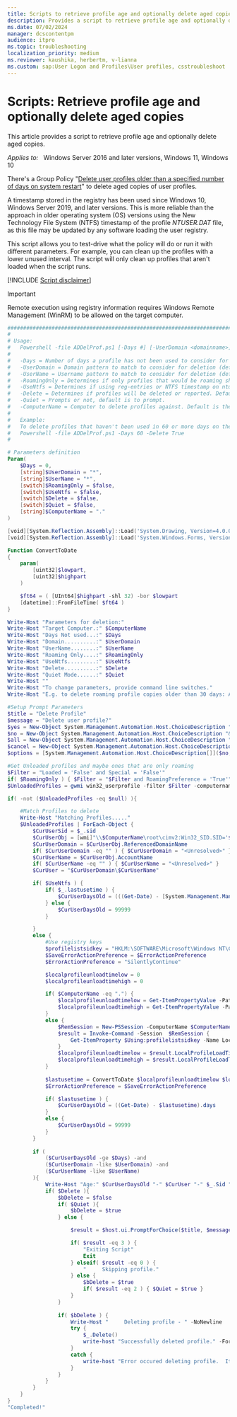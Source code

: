 ```yaml
---
title: Scripts to retrieve profile age and optionally delete aged copies
description: Provides a script to retrieve profile age and optionally delete aged copies.
ms.date: 07/02/2024
manager: dcscontentpm
audience: itpro
ms.topic: troubleshooting
localization_priority: medium
ms.reviewer: kaushika, herbertm, v-lianna
ms.custom: sap:User Logon and Profiles\User profiles, csstroubleshoot
---
```

# Scripts: Retrieve profile age and optionally delete aged copies

This article provides a script to retrieve profile age and optionally delete aged copies.

_Applies to:_ &nbsp; Windows Server 2016 and later versions, Windows 11, Windows 10

There's a Group Policy "[Delete user profiles older than a specified number of days on system restart](https://gpsearch.azurewebsites.net/#2583)" to delete aged copies of user profiles.

A timestamp stored in the registry has been used since Windows 10, Windows Server 2019, and later versions. This is more reliable than the approach in older operating system (OS) versions using the New Technology File System (NTFS) timestamp of the profile *NTUSER.DAT* file, as this file may be updated by any software loading the user registry.

This script allows you to test-drive what the policy will do or run it with different parameters. For example, you can clean up the profiles with a lower unused interval. The script will only clean up profiles that aren't loaded when the script runs.

[!INCLUDE [Script disclaimer](../../includes/script-disclaimer.md)]

> [!Important]
> Remote execution using registry information requires Windows Remote Management (WinRM) to be allowed on the target computer.

```PowerShell
###############################################################################
#
# Usage:
#	Powershell -file ADDelProf.ps1 [-Days #] [-UserDomain <domainname>] [-UserName <username>] [-RoamingOnly] [-UseNtfs] [-Delete] [-Quiet] [-ComputerName]
#
#	-Days = Number of days a profile has not been used to consider for deletion (default 0)
#	-UserDomain = Domain pattern to match to consider for deletion (default "*")
#	-UserName = Username pattern to match to consider for deletion (default "*")
#	-RoamingOnly = Determines if only profiles that would be roaming should be deleted. Default is to do all unloaded profiles.
#	-UseNtfs = Determines if using reg-entries or NTFS timestamp on ntuser.dat. Default is registry.
#	-Delete = Determines if profiles will be deleted or reported. Default is to just report.
#	-Quiet = Prompts or not, default is to prompt.
#	-ComputerName = Computer to delete profiles against. Default is the local machine. Needs WinRM to work so we can invoke registry read remotely.
#
#	Example:
#	To delete profiles that haven't been used in 60 or more days on the local machine
#   Powershell -file ADDelProf.ps1 -Days 60 -Delete True
#

# Parameters definition
Param(
    $Days = 0,
    [string]$UserDomain = "*",
    [string]$UserName = "*",
    [switch]$RoamingOnly = $false,
    [switch]$UseNtfs = $false,
    [switch]$Delete = $false,
    [switch]$Quiet = $false,
    [string]$ComputerName = "."
)

[void][System.Reflection.Assembly]::Load('System.Drawing, Version=4.0.0.0, Culture=neutral, PublicKeyToken=b03f5f7f11d50a3a')
[void][System.Reflection.Assembly]::Load('System.Windows.Forms, Version=4.0.0.0, Culture=neutral, PublicKeyToken=b77a5c561934e089')

Function ConvertToDate
{
    param(
        [uint32]$lowpart,
        [uint32]$highpart
    )

    $ft64 = ( [UInt64]$highpart -shl 32) -bor $lowpart
    [datetime]::FromFileTime( $ft64 )
}

Write-Host "Parameters for deletion:"
Write-Host "Target Computer.:" $ComputerName
Write-Host "Days Not used...:" $Days
Write-Host "Domain..........:" $UserDomain
Write-Host "UserName........:" $UserName
Write-Host "Roaming Only....:" $RoamingOnly
Write-Host "UseNtfs.........:" $UseNtfs
Write-Host "Delete..........:" $Delete
Write-Host "Quiet Mode......:" $Quiet
Write-Host ""
Write-Host "To change parameters, provide command line switches."
Write-Host "E.g. to delete roaming profile copies older than 30 days: ADDelProf.ps1 -Days 30 -Roaming True -Delete $True"

#Setup Prompt Parameters
$title = "Delete Profile"
$message = "Delete user profile?"
$yes = New-Object System.Management.Automation.Host.ChoiceDescription "&Yes", "Deletes the profile."
$no = New-Object System.Management.Automation.Host.ChoiceDescription "&No", "Does not delete the profile."
$all = New-Object System.Management.Automation.Host.ChoiceDescription "&All", "Switches to 'quiet mode' and deletes remaining matching profiles."
$cancel = New-Object System.Management.Automation.Host.ChoiceDescription "&Cancel", "Exits the script."
$options = [System.Management.Automation.Host.ChoiceDescription[]]($no, $yes, $all, $cancel)

#Get Unloaded profiles and maybe ones that are only roaming
$Filter = "Loaded = 'False' and Special = 'False'"
if( $RoamingOnly ) { $Filter = "$Filter and RoamingPreference = 'True'" }
$UnloadedProfiles = gwmi win32_userprofile -filter $Filter -computername $ComputerName -ErrorAction stop

if( -not ($UnloadedProfiles -eq $null) ){

    #Match Profiles to delete
    Write-Host "Matching Profiles....."
    $UnloadedProfiles | ForEach-Object {
        $CurUserSid = $_.sid
        $CurUserObj = [wmi]"\\$ComputerName\root\cimv2:Win32_SID.SID='$CurUserSid'"
        $CurUserDomain = $CurUserObj.ReferencedDomainName
        if( $CurUserDomain -eq "" ) { $CurUserDomain = "<Unresolved>" }
        $CurUserName = $CurUserObj.AccountName
        if( $CurUserName -eq "" ) { $CurUserName = "<Unresolved>" }
        $CurUser = "$CurUserDomain\$CurUserName"

        if( $UseNtfs ) {
            if( $_.lastusetime ) {
                $CurUserDaysOld = (((Get-Date) - [System.Management.ManagementDateTimeConverter]::ToDateTime($_.lastusetime)).days)
            } else {
                $CurUserDaysOld = 99999
            }

        }
		else {
		    #Use registry keys
		    $profilelistsidkey = "HKLM:\SOFTWARE\Microsoft\Windows NT\CurrentVersion\ProfileList\$CurUserSid"
			$SaveErrorActionPreference = $ErrorActionPreference
			$ErrorActionPreference = "SilentlyContinue"

			$localprofileunloadtimelow = 0
			$localprofileunloadtimehigh = 0		

			if( $ComputerName -eq ".") {
				$localprofileunloadtimelow = Get-ItemPropertyValue -Path $profilelistsidkey -Name LocalProfileUnLoadTimeLow
				$localprofileunloadtimehigh = Get-ItemPropertyValue -Path $profilelistsidkey -Name LocalProfileUnLoadTimeHigh
			}
			else {
				$RemSession = New-PSSession -ComputerName $ComputerName
				$result = Invoke-Command -Session  $RemSession {
					Get-ItemProperty $Using:profilelistsidkey -Name LocalProfileLoadTimeLow, LocalProfileLoadTimeHigh
				}
				$localprofileunloadtimelow = $result.LocalProfileLoadTimeLow
				$localprofileunloadtimehigh = $result.LocalProfileLoadTimeHigh
			}
	
		    $lastusetime = ConvertToDate $localprofileunloadtimelow $localprofileunloadtimehigh
			$ErrorActionPreference = $SaveErrorActionPreference

            if( $lastusetime ) {
                $CurUserDaysOld = ((Get-Date) - $lastusetime).days
            }
			else {
                $CurUserDaysOld = 99999
            }
        }
        
        if (
            ($CurUserDaysOld -ge $Days) -and
            ($CurUserDomain -like $UserDomain) -and
            ($CurUserName -like $UserName)
        ){
            Write-Host "Age:" $CurUserDaysOld "-" $CurUser "-" $_.Sid "- Path:" $_.localpath
            if( $Delete ){
                $bDelete = $false
                if( $Quiet ){
                    $bDelete = $true
                } else {

                    $result = $host.ui.PromptForChoice($title, $message, $options, 0) 

                    if( $result -eq 3 ) {
                        "Exiting Script"
                        Exit
                    } elseif( $result -eq 0 ) {
                        "     Skipping profile."
                    } else {
                        $bDelete = $true
                        if( $result -eq 2 ) { $Quiet = $true }
                    }
                }
                
                if( $bDelete ) {
                    Write-Host "     Deleting profile - " -NoNewline
                    try {
                        $_.Delete()
                        write-host "Successfully deleted profile." -ForegroundColor green
                    }
                    catch {
                        write-host "Error occured deleting profile.  It may have been only partially deleted." -ForegroundColor red
                    }
                }
            }
        }
    }
}
"Completed!"
```
